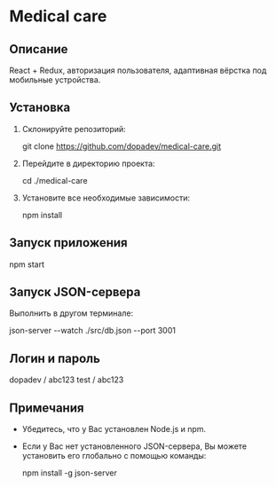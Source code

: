 # Medical care

## Описание

React + Redux, авторизация пользователя, адаптивная вёрстка под мобильные устройства.

## Установка

1. Склонируйте репозиторий:

   git clone https://github.com/dopadev/medical-care.git

2. Перейдите в директорию проекта:

   cd ./medical-care

3. Установите все необходимые зависимости:

   npm install

## Запуск приложения

npm start

## Запуск JSON-сервера

Выполнить в другом терминале:

json-server --watch ./src/db.json --port 3001

## Логин и пароль

dopadev / abc123
test / abc123

## Примечания

- Убедитесь, что у Вас установлен Node.js и npm.
- Если у Вас нет установленного JSON-сервера, Вы можете установить его глобально с помощью команды:

  npm install -g json-server
